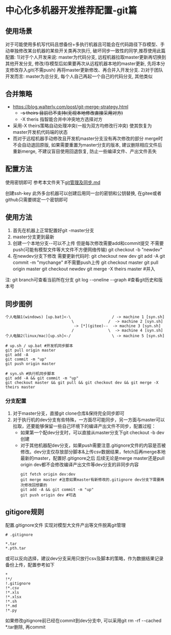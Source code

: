 # 中心化多机器开发推荐配置-git篇

## 使用场景

对于可能使用多机写代码且想备份+多执行机器且可能会在代码路径下存模型、手动单独修改某台机器的某些开关类再次执行, 破坏同步一致性的同学,推荐使用此篇配置:
1)对于个人开发来说: master为代码分支, 远程机器拉取master更新再切换到其他开发分支, 修改/存模型后如果要再次从远程机器本地的master更新, 先将本分支修改存入git(不需push) 再将master更新修改、再合并入开发分支.
2)对于团队开发而言: master为总分支, 每个人自己再起一个自己的代码分支, 其他类似

## 合并策略

- https://blog.walterlv.com/post/git-merge-strategy.html
  - ~~-s theirs 目前已不支持(无视本地修改直接采用对方)~~
  - -X theris 指智能合并中冲突地方选择对方
- 采用-X theirs策略自动处理冲突(一般为双方均修改行冲突) 使其恢复为master开发机代码端的状态
- 而对于远程机器手动修改且开发机master分支没有再次修改的部分 merge时不会自动退回原版, 如果需要重置为master分支的版本, 建议删除相应文件后重新merge, 不建议盲目使用回退恢复, 防止一些编译文件、产出文件丢失

## 配置方法

使用密钥即可 参考本文件夹下[git管理及同步.md](./git管理及同步.md)

创建ssh-key 此外多台机器可以创建后用同一台的密钥和公钥替换, 在gitee或者github只需要绑定一个密钥即可

## 使用方法

1. 首先在机器上正常配置好git -master分支
2. master分支更到最新
3. 创建一个本地分支--可以不上传 但是每次修改需要add和commit提交 不需要push(可能有模型文件等大文件不方便网络传输)
   git checkout -b "newdev"
4. 在newdev分支下修改  需要更新代码时:
   git checkout new dev
   git add -A
   git commit -m "mychange" #不需要push上传
   git checkout master
   git pull origin master
   git checkout newdev
   git merge -X theirs master #并入

注: git branch可查看当前所在分支
git log --oneline --graph #查看git历史和版本号

## 同步图例

```
个人电脑1(windows) [up.bat]<-\                  / -> machine 1 [syn.sh]
                             \               /  -> machine 2 [syn.sh]
                              -> [*](gitee)--  -> machine 3 [syn.sh]
                             /               \  -> machine 4 [syn.sh]
个人电脑2(linux/mac)[up.sh]<-/                  \ -> machine 5 [syn.sh]
```

```
# up.sh / up.bat #开发机同步脚本
git pull origin master
git add -A
git commit -m "up"
git push origin master

```

```
# syn.sh #执行机同步脚本
git add -A && git commit -m "up"
git checkout master && git pull && git checkout dev && git merge -X theirs master
```

### 分支配置
1. 对于master分支，直接git clone仓库&保持完全同步即可
2. 对于执行机的dev分支有些特殊，一方面尽可能同步，另一方面与master可以拉取，还要能够保留一些自己环境下的编译产出文件不同步，配置过程：  
   - 如果第一个配dev分支时，可以直接从master分支下git checkout -b dev创建
   - 对于其他机器配dev分支，如果push需要注意.gitignore文件的内容是否被修改。dev分支仅存放部分脚本&上传csv数据结果，fetch后再merge本地最新的master，配置好.gitignore之后 后续无论是merge master还是pull origin dev都不会修改编译产出文件等dev分支的非同步内容  
      ```
      git fetch origin dev:dev
      git merge master #注意如果master有新修改的.gitignore dev分支下需要再次修改回想要的
      git add -A && git commit -m "up"
      git push origin dev #可选
      ```

## gitigore规则

配置.gitignore文件 实现对模型大文件产出等文件脱离git管理

```
# .gitignore

*.tar
*.pth.tar
```

或可以反向选择，建议dev分支采用只放行csv及脚本的策略，作为数据结果记录备份上传，配置参考如下  
```
*
!*/
!.gitignore
!*.csv
!*.xls
!*.xlsx
!*.sh
!*.md
!*.py

```

如果修改gitignore前已经在commit到dev分支中, 可以采用git rm -rf --cached *.tar删除, 再commit


